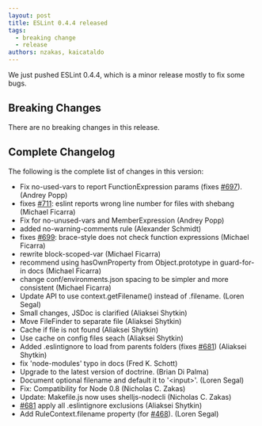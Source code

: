 ```yaml
---
layout: post
title: ESLint 0.4.4 released
tags:
  - breaking change
  - release
authors: nzakas, kaicataldo
---
```


We just pushed ESLint 0.4.4, which is a minor release mostly to fix some bugs.

## Breaking Changes

There are no breaking changes in this release.

## Complete Changelog

The following is the complete list of changes in this version:

* Fix no-used-vars to report FunctionExpression params (fixes [#697](https://github.com/eslint/eslint/issues/697)). (Andrey Popp)
* fixes [#711](https://github.com/eslint/eslint/issues/711): eslint reports wrong line number for files with shebang (Michael Ficarra)
* Fix for no-unused-vars and MemberExpression (Andrey Popp)
* added no-warning-comments rule (Alexander Schmidt)
* fixes [#699](https://github.com/eslint/eslint/issues/699): brace-style does not check function expressions (Michael Ficarra)
* rewrite block-scoped-var (Michael Ficarra)
* recommend using hasOwnProperty from Object.prototype in guard-for-in docs (Michael Ficarra)
* change conf/environments.json spacing to be simpler and more consistent (Michael Ficarra)
* Update API to use context.getFilename() instead of .filename. (Loren Segal)
* Small changes, JSDoc is clarified (Aliaksei Shytkin)
* Move FileFinder to separate file (Aliaksei Shytkin)
* Cache if file is not found (Aliaksei Shytkin)
* Use cache on config files seach (Aliaksei Shytkin)
* Added .eslintignore to load from parents folders (fixes [#681](https://github.com/eslint/eslint/issues/681)) (Aliaksei Shytkin)
* fix 'node-modules' typo in docs (Fred K. Schott)
* Upgrade to the latest version of doctrine. (Brian Di Palma)
* Document optional filename and default it to '&lt;input&gt;'. (Loren Segal)
* Fix: Compatibility for Node 0.8 (Nicholas C. Zakas)
* Update: Makefile.js now uses shelljs-nodecli (Nicholas C. Zakas)
* [#681](https://github.com/eslint/eslint/issues/681) apply all .eslintignore exclusions (Aliaksei Shytkin)
* Add RuleContext.filename property (for [#468](https://github.com/eslint/eslint/issues/468)). (Loren Segal)
